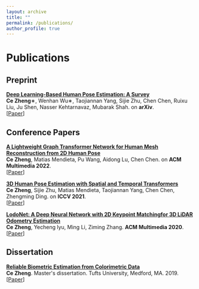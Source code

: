 ```yaml
---
layout: archive
title: ""
permalink: /publications/
author_profile: true
---
```


# <i class="fa fa-fw fa-copy"></i> Publications #

## Preprint ##

<p>
<a href="http://zczcwh.github.io/publications/HPEsurvey"></a>
<b><a href="http://zczcwh.github.io/publications/HPEsurvey"> Deep Learning-Based Human Pose Estimation: A Survey</a></b><br>
<b>Ce Zheng</b>∗, Wenhan Wu∗, Taojiannan Yang, Sijie Zhu, Chen Chen, Ruixu Liu, Ju Shen, Nasser Kehtarnavaz, Mubarak Shah. 
 on <b>arXiv</b>.<br>
[<a href="https://arxiv.org/pdf/2012.13392.pdf">Paper</a>]
<br clear="left">
</p>

## Conference Papers ##

<p>
<a href="http://zczcwh.github.io/publications/gtrs"></a>
<b><a href="http://zczcwh.github.io/publications/gtrs"> A Lightweight Graph Transformer Network for Human Mesh Reconstruction from 2D Human Pose </a></b><br>
<b>Ce Zheng</b>, Matias Mendieta, Pu Wang, Aidong Lu, Chen Chen.
 on <b>ACM Multimedia 2022</b>.<br>
[<a href="https://arxiv.org/pdf/2111.12696.pdf">Paper</a>]
<br clear="left">
</p>

<p>
<a href="http://zczcwh.github.io/publications/poseformer"></a>
<b><a href="http://zczcwh.github.io/publications/poseformer"> 3D Human Pose Estimation with Spatial and Temporal Transformers </a></b><br>
<b>Ce Zheng</b>, Sijie Zhu, Matias Mendieta, Taojiannan Yang, Chen Chen, Zhengming Ding.
 on <b>ICCV 2021</b>.<br>
[<a href="https://arxiv.org/pdf/2103.10455.pdf">Paper</a>]
<br clear="left">
</p>

<p>
<a href="http://zczcwh.github.io/publications/LodoNet"></a>
<b><a href="http://zczcwh.github.io/publications/LodoNet"> LodoNet: A Deep Neural Network with 2D Keypoint Matchingfor 3D LiDAR Odometry Estimation</a></b><br>
<b>Ce Zheng</b>, Yecheng lyu, Ming Li, Ziming Zhang. 
  <b>ACM Multimedia 2020</b>.<br>
[<a href="https://arxiv.org/abs/2009.00164">Paper</a>]
<br clear="left">
</p>


## Dissertation ##

<p>
<a href="http://zczcwh.github.io/publications/Dissertation"></a>
<b><a href="http://zczcwh.github.io/publications/Dissertation">Reliable Biometric Estimation from Colorimetric Data</a></b><br> 
<b>Ce Zheng</b>. Master's dissertation. Tufts University, Medford, MA. 2019.<br>
[<a href="https://search.proquest.com/openview/f86134abd0f33384d4230088d6366890/1?cbl=18750&diss=y&pq-origsite=gscholar">Paper</a>]
<br clear="left">
</p>
